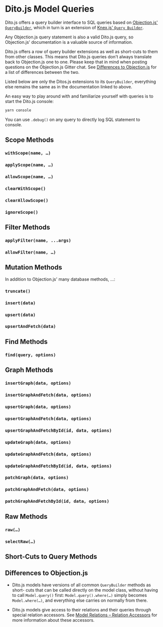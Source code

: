 # Dito.js Model Queries

Dito.js offers a query builder interface to SQL queries based on
[Objection.js' `QueryBuilder`](http://vincit.github.io/objection.js/#querybuilder),
which in turn is an extension of
[Knex.js' `Query Builder`](http://knexjs.org/#Builder).

Any Objection.js query statement is also a valid Dito.js query, so Objection.js'
documentation is a valuable source of information.

Dito.js offers a row of query builder extensions as well as short-cuts to them
from other classes. This means that Dito.js queries don't always translate back
to Objection.js one to one. Please keep that in mind when posting questions on
the Objection.js Gitter chat. See
[Differences to Objection.js](#differences-to-objectionjs) for a list of
differences between the two.

Listed below are only the Ditos.js extensions to its `QueryBuilder`, everything
else remains the same as in the documentation linked to above.

An easy way to play around with and familiarize yourself with queries is to
start the Dito.js console:

```sh
yarn console
```

You can use `.debug()` on any query to directly log SQL statement to console.

## Scope Methods

### `withScope(name, …)`
### `applyScope(name, …)`
### `allowScope(name, …)`
### `clearWithScope()`
### `clearAllowScope()`
### `ignoreScope()`

## Filter Methods

### `applyFilter(name, ...args)`
### `allowFilter(name, …)`

## Mutation Methods

In addition to Objection.js' many database methods, ...:

### `truncate()`
### `insert(data)`
### `upsert(data)`
### `upsertAndFetch(data)`

## Find Methods

### `find(query, options)`

## Graph Methods

### `insertGraph(data, options)`
### `insertGraphAndFetch(data, options)`
### `upsertGraph(data, options)`
### `upsertGraphAndFetch(data, options)`
### `upsertGraphAndFetchById(id, data, options)`
### `updateGraph(data, options)`
### `updateGraphAndFetch(data, options)`
### `updateGraphAndFetchById(id, data, options)`
### `patchGraph(data, options)`
### `patchGraphAndFetch(data, options)`
### `patchGraphAndFetchById(id, data, options)`

## Raw Methods

### `raw(…)`
### `selectRaw(…)`

## Short-Cuts to Query Methods

## Differences to Objection.js

- Dito.js models have versions of all common `QueryBuilder` methods as short-
  cuts that can be called directly on the model class, without having to call
  `Model.query()` first: `Model.query().where(…)` simply becomes
  `Model.where(…)`, and everything else carries on normally from there.

- Dito.js models give access to their relations and their queries through
  special relation accessors. See
  [Model Relations – Relation Accessors](./model-relations#relation-accessors)
  for more information about these accessors.
